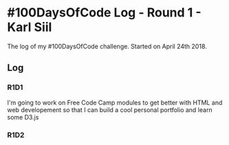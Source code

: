 # #100DaysOfCode Log - Round 1 - Karl Siil

The log of my #100DaysOfCode challenge. Started on April 24th 2018.

## Log

### R1D1 
I'm going to work on Free Code Camp modules to get better with HTML and web developement so that I can build a cool personal portfolio and learn some D3.js

### R1D2
